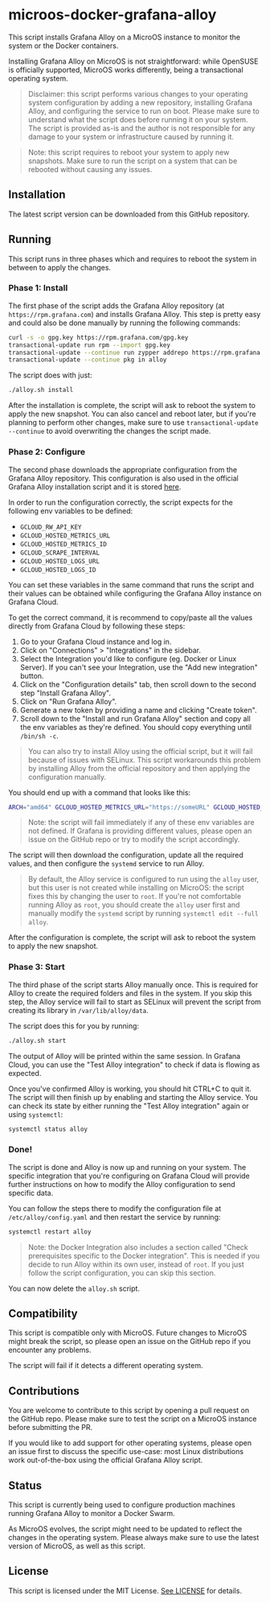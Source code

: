 # microos-docker-grafana-alloy

This script installs Grafana Alloy on a MicroOS instance to monitor the system or the Docker containers.

Installing Grafana Alloy on MicroOS is not straightforward: while OpenSUSE is officially supported, MicroOS works differently, being a transactional operating system.

> Disclaimer: this script performs various changes to your operating system configuration by adding a new repository, installing Grafana Alloy, and configuring the service to run on boot. Please make sure to understand what the script does before running it on your system. The script is provided as-is and the author is not responsible for any damage to your system or infrastructure caused by running it.

> Note: this script requires to reboot your system to apply new snapshots. Make sure to run the script on a system that can be rebooted without causing any issues.

## Installation

The latest script version can be downloaded from this GitHub repository.

## Running

This script runs in three phases which and requires to reboot the system in between to apply the changes.

### Phase 1: Install

The first phase of the script adds the Grafana Alloy repository (at `https://rpm.grafana.com`) and installs Grafana Alloy. This step is pretty easy and could also be done manually by running the following commands:

```bash
curl -s -o gpg.key https://rpm.grafana.com/gpg.key
transactional-update run rpm --import gpg.key
transactional-update --continue run zypper addrepo https://rpm.grafana.com grafana
transactional-update --continue pkg in alloy
```

The script does with just:

```bash
./alloy.sh install
```

After the installation is complete, the script will ask to reboot the system to apply the new snapshot. You can also cancel and reboot later, but if you're planning to perform other changes, make sure to use `transactional-update --continue` to avoid overwriting the changes the script made.

### Phase 2: Configure

The second phase downloads the appropriate configuration from the Grafana Alloy repository. This configuration is also used in the official Grafana Alloy installation script and it is stored [here]("https://storage.googleapis.com/cloud-onboarding/alloy/config/config.alloy").

In order to run the configuration correctly, the script expects for the following env variables to be defined:

- `GCLOUD_RW_API_KEY`
- `GCLOUD_HOSTED_METRICS_URL`
- `GCLOUD_HOSTED_METRICS_ID`
- `GCLOUD_SCRAPE_INTERVAL`
- `GCLOUD_HOSTED_LOGS_URL`
- `GCLOUD_HOSTED_LOGS_ID`

You can set these variables in the same command that runs the script and their values can be obtained while configuring the Grafana Alloy instance on Grafana Cloud.

To get the correct command, it is recommend to copy/paste all the values directly from Grafana Cloud by following these steps:

1. Go to your Grafana Cloud instance and log in.
2. Click on "Connections" > "Integrations" in the sidebar.
3. Select the Integration you'd like to configure (eg. Docker or Linux Server). If you can't see your Integration, use the "Add new integration" button.
4. Click on the "Configuration details" tab, then scroll down to the second step "Install Grafana Alloy".
5. Click on "Run Grafana Alloy".
6. Generate a new token by providing a name and clicking "Create token".
7. Scroll down to the "Install and run Grafana Alloy" section and copy all the env variables as they're defined. You should copy everything until `/bin/sh -c`.

> You can also try to install Alloy using the official script, but it will fail because of issues with SELinux. This script workarounds this problem by installing Alloy from the official repository and then applying the configuration manually.

You should end up with a command that looks like this:

```bash
ARCH="amd64" GCLOUD_HOSTED_METRICS_URL="https://someURL" GCLOUD_HOSTED_METRICS_ID="123456" GCLOUD_SCRAPE_INTERVAL="60s" GCLOUD_HOSTED_LOGS_URL="https://someOtherURL" GCLOUD_HOSTED_LOGS_ID="123456" GCLOUD_RW_API_KEY="longSequenceOfCharacters" ./alloy.sh configure
```

> Note: the script will fail immediately if any of these env variables are not defined. If Grafana is providing different values, please open an issue on the GitHub repo or try to modify the script accordingly.

The script will then download the configuration, update all the required values, and then configure the `systemd` service to run Alloy.

> By default, the Alloy service is configured to run using the `alloy` user, but this user is not created while installing on MicroOS: the script fixes this by changing the user to `root`. If you're not comfortable running Alloy as `root`, you should create the `alloy` user first and manually modify the `systemd` script by running `systemctl edit --full alloy`.

After the configuration is complete, the script will ask to reboot the system to apply the new snapshot.

### Phase 3: Start

The third phase of the script starts Alloy manually once. This is required for Alloy to create the required folders and files in the system. If you skip this step, the Alloy service will fail to start as SELinux will prevent the script from creating its library in `/var/lib/alloy/data`.

The script does this for you by running:

```bash
./alloy.sh start
```

The output of Alloy will be printed within the same session. In Grafana Cloud, you can use the "Test Alloy integration" to check if data is flowing as expected.

Once you've confirmed Alloy is working, you should hit CTRL+C to quit it. The script will then finish up by enabling and starting the Alloy service. You can check its state by either running the "Test Alloy integration" again or using `systemctl`:

```bash
systemctl status alloy
```

### Done!

The script is done and Alloy is now up and running on your system. The specific integration that you're configuring on Grafana Cloud will provide further instructions on how to modify the Alloy configuration to send specific data.

You can follow the steps there to modify the configuration file at `/etc/alloy/config.yaml` and then restart the service by running:

```bash
systemctl restart alloy
```

> Note: the Docker Integration also includes a section called "Check prerequisites specific to the Docker integration". This is needed if you decide to run Alloy within its own user, instead of `root`. If you just follow the script configuration, you can skip this section.

You can now delete the `alloy.sh` script.

## Compatibility

This script is compatible only with MicroOS. Future changes to MicroOS might break the script, so please open an issue on the GitHub repo if you encounter any problems.

The script will fail if it detects a different operating system.

## Contributions

You are welcome to contribute to this script by opening a pull request on the GitHub repo. Please make sure to test the script on a MicroOS instance before submitting the PR.

If you would like to add support for other operating systems, please open an issue first to discuss the specific use-case: most Linux distributions work out-of-the-box using the official Grafana Alloy script.

## Status

This script is currently being used to configure production machines running Grafana Alloy to monitor a Docker Swarm.

As MicroOS evolves, the script might need to be updated to reflect the changes in the operating system. Please always make sure to use the latest version of MicroOS, as well as this script.

## License

This script is licensed under the MIT License. [See LICENSE](https://github.com/MrAsterisco/microos-docker-grafana-alloy/blob/main/LICENSE) for details.
